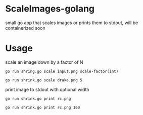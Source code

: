 # ScaleImages-golang
small go app that scales images or prints them to stdout, will be containerized soon

# Usage

scale an image down by a factor of N

```go run shring.go scale input.png scale-factor(int)```

```go run shrink.go scale drake.png 5```

print image to stdout with optional width

```go run shrink.go print rc.png```

```go run shrink.go print rc.png 160```
